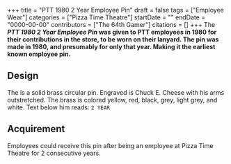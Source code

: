+++
title = "PTT 1980 2 Year Employee Pin"
draft = false
tags = ["Employee Wear"]
categories = ["Pizza Time Theatre"]
startDate = ""
endDate = "0000-00-00"
contributors = ["The 64th Gamer"]
citations = []
+++
The ***PTT 1980 2 Year Employee Pin* was given to PTT employees in 1980 for their contributions in the store, to be worn on their lanyard.
The pin was made in 1980, and presumably for only that year. Making it the earliest known employee pin.**

## Design

The is a solid brass circular pin. Engraved is Chuck E. Cheese with his arms outstretched. The brass is colored yellow, red, black, grey, light grey, and white. Text below him reads:
`2 YEAR`

## Acquirement

Employees could receive this pin after being an employee at Pizza Time Theatre for 2 consecutive years.
